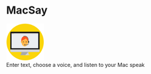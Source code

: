 # MacSay
<img src="https://github.com/avjinder/MacSay/blob/master/macspeak.png" height="100" width="100"/> <br>
Enter text, choose a voice, and listen to your Mac speak


